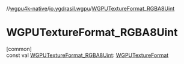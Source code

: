 //[wgpu4k-native](../../index.md)/[io.ygdrasil.wgpu](index.md)/[WGPUTextureFormat_RGBA8Uint](-w-g-p-u-texture-format_-r-g-b-a8-uint.md)

# WGPUTextureFormat_RGBA8Uint

[common]\
const val [WGPUTextureFormat_RGBA8Uint](-w-g-p-u-texture-format_-r-g-b-a8-uint.md): [WGPUTextureFormat](-w-g-p-u-texture-format/index.md)